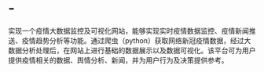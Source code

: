 # -
实现一个疫情大数据监控及可视化网站，能够实现实时疫情数据监控、疫情新闻推送、疫情趋势分析等功能。通过爬虫（python）获取网络新冠疫情数据，经过大数据分析处理后，在网站上进行基础的数据展示以及数据可视化。该平台可为用户提供疫情相关的数据、舆情分析、新闻，并为用户行为及决策提供参考。
